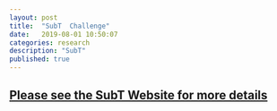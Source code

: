 ```yaml
---
layout: post
title:  "SubT  Challenge"
date:   2019-08-01 10:50:07
categories: research
description: "SubT"
published: true
---
```


## [Please  see the SubT  Website for  more details](https://www.subt-explorer.com)
